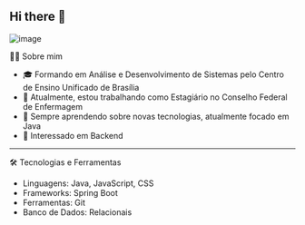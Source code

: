 ## Hi there 👋

![image](https://github.com/user-attachments/assets/1f39c6a1-b643-4e7b-8dd2-54127d4b9a72)

👨‍💻 Sobre mim
- 🎓 Formando em Análise e Desenvolvimento de Sistemas pelo Centro de Ensino Unificado de Brasília
- 💼 Atualmente, estou trabalhando como Estagiário no Conselho Federal de Enfermagem
- 🌱 Sempre aprendendo sobre novas tecnologias, atualmente focado em Java
- 🤔 Interessado em Backend
-------------------------------
🛠️ Tecnologias e Ferramentas
- Linguagens: Java, JavaScript, CSS
- Frameworks: Spring Boot
- Ferramentas: Git
- Banco de Dados: Relacionais
